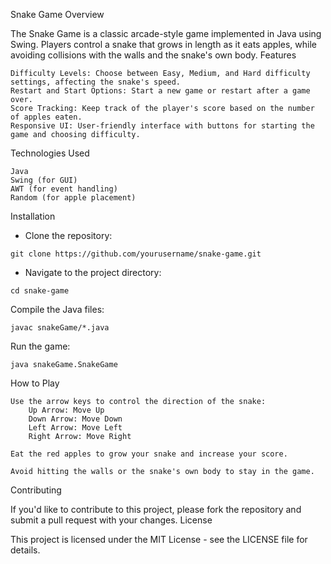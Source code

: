 Snake Game
Overview

The Snake Game is a classic arcade-style game implemented in Java using Swing. Players control a snake that grows in length as it eats apples, while avoiding collisions with the walls and the snake's own body.
Features

    Difficulty Levels: Choose between Easy, Medium, and Hard difficulty settings, affecting the snake's speed.
    Restart and Start Options: Start a new game or restart after a game over.
    Score Tracking: Keep track of the player's score based on the number of apples eaten.
    Responsive UI: User-friendly interface with buttons for starting the game and choosing difficulty.

Technologies Used

    Java
    Swing (for GUI)
    AWT (for event handling)
    Random (for apple placement)

Installation

- Clone the repository:
```
git clone https://github.com/yourusername/snake-game.git
```
- Navigate to the project directory:
```
cd snake-game
```
Compile the Java files:
```
javac snakeGame/*.java
```
Run the game:

    java snakeGame.SnakeGame

How to Play

    Use the arrow keys to control the direction of the snake:
        Up Arrow: Move Up
        Down Arrow: Move Down
        Left Arrow: Move Left
        Right Arrow: Move Right

    Eat the red apples to grow your snake and increase your score.

    Avoid hitting the walls or the snake's own body to stay in the game.

Contributing

If you'd like to contribute to this project, please fork the repository and submit a pull request with your changes.
License

This project is licensed under the MIT License - see the LICENSE file for details.
